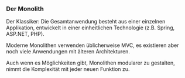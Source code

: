 ### Der Monolith

Der Klassiker: Die Gesamtanwendung besteht aus einer einzelnen Applikation, entwickelt in einer einheitlichen Technologie (z.B. Spring, ASP.NET, PHP).

Moderne Monolithen verwenden üblicherweise MVC, es existieren aber noch viele Anwendungen mit älteren Architekturen.

Auch wenn es Möglichkeiten gibt, Monolithen modularer zu gestalten, nimmt die Komplexität mit jeder neuen Funktion zu.
